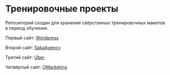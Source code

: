 # Тренировочные проекты

Репозиторий создан для хранения свёрстанных тренировочных макетов в период обучения.

Первый сайт: [Wordpress](https://Twincki.github.io/wordpress/src/)

Второй сайт: [SakaAgency](https://Twincki.github.io/SakaAgency/src/)

Третий сайт: [Uber](https://Twincki.github.io/Uber/src/)

Четвёртый сайт: [OMarketing](https://Twincki.github.io/Omarketing/src/)
